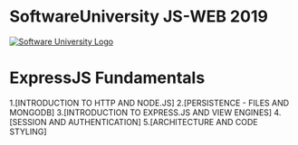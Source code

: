 # SoftwareUniversity JS-WEB 2019

[![Software University Logo](https://goo.gl/KYm0Tz)](https://softuni.bg)


# ExpressJS Fundamentals 
1.[INTRODUCTION TO HTTP AND NODE.JS]
2.[PERSISTENCE - FILES AND MONGODB]
3.[INTRODUCTION TO EXPRESS.JS AND VIEW ENGINES]
4.[SESSION AND AUTHENTICATION]
5.[ARCHITECTURE AND CODE STYLING]

